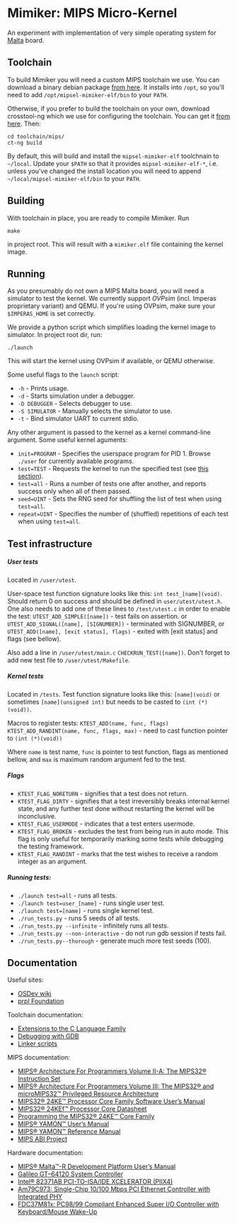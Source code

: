 # Mimiker: MIPS Micro-Kernel

An experiment with implementation of very simple operating system
for [Malta](https://www.linux-mips.org/wiki/MIPS_Malta) board.

Toolchain
---

To build Mimiker you will need a custom MIPS toolchain we use. You can download
a binary debian package
[from here](http://mimiker.ii.uni.wroc.pl/download/mipsel-mimiker-elf_1.1_amd64.deb).
It installs into `/opt`, so you'll need to add `/opt/mipsel-mimiker-elf/bin` to
your `PATH`.

Otherwise, if you prefer to build the toolchain on your own, download
crosstool-ng which we use for configuring the toolchain. You can get
it [from here](http://crosstool-ng.org/). Then:

```
cd toolchain/mips/
ct-ng build
```

By default, this will build and install the `mipsel-mimiker-elf` toolchnain to
`~/local`. Update your `$PATH` so that it provides `mipsel-mimiker-elf-*`,
i.e. unless you've changed the install location you will need to append
`~/local/mipsel-mimiker-elf/bin` to your `PATH`.

Building
---

With toolchain in place, you are ready to compile Mimiker. Run

```
make
```

in project root. This will result with a `mimiker.elf` file containing the
kernel image.

Running
---

As you presumably do not own a MIPS Malta board, you will need a simulator to
test the kernel. We currently support *OVPsim* (incl. Imperas proprietary
variant) and QEMU. If you're using OVPsim, make sure your `$IMPERAS_HOME` is set
correctly.

We provide a python script which simplifies loading the kernel image to
simulator. In project root dir, run:

```
./launch
```

This will start the kernel using OVPsim if available, or QEMU otherwise.

Some useful flags to the `launch` script:

* `-h` - Prints usage.
* `-d` - Starts simulation under a debugger.
* `-D DEBUGGER` - Selects debugger to use.
* `-S SIMULATOR` - Manually selects the simulator to use.
* `-t` - Bind simulator UART to current stdio.

Any other argument is passed to the kernel as a kernel command-line
argument. Some useful kernel aguments:

* `init=PROGRAM` - Specifies the userspace program for PID 1. Browse `./user`
  for currently available programs.
* `test=TEST` - Requests the kernel to run the specified test (see [this section](#test-infrastructure)).
* `test=all` - Runs a number of tests one after another, and reports success
  only when all of them passed.
* `seed=UINT` - Sets the RNG seed for shuffling the list of test when using
  `test=all`.
* `repeat=UINT` - Specifies the number of (shuffled) repetitions of each test
  when using `test=all`.

Test infrastructure
---

##### User tests
Located in `/user/utest`.

User-space test function signature looks like this: `int test_[name](void)`.
Should return 0 on success and should be defined in `user/utest/utest.h`.
One also needs to add one of these lines to `/test/utest.c` in order to enable
the test:  `UTEST_ADD_SIMPLE([name])` - test fails on assertion. 
or `UTEST_ADD_SIGNAL([name], [SIGNUMBER])` - terminated with SIGNUMBER,
or `UTEST_ADD([name], [exit status], flags)` - exited with [exit status] and 
flags (see bellow).

Also add a line in `/user/utest/main.c` `CHECKRUN_TEST([name])`.
Don't forget to add new test file to `/user/utest/Makefile`.

##### Kernel tests 
Located in `/tests`. Test function signature looks like this:
`[name](void)` or sometimes `[name](unsigned int)` but needs to be casted to 
`(int (*)(void))`.

Macros to register tests:
`KTEST_ADD(name, func, flags)`
`KTEST_ADD_RANDINT(name, func, flags, max)` - need to cast function pointer to
`(int (*)(void))`

Where `name` is test name, `func` is pointer to test function, 
flags as mentioned bellow, and `max` is maximum random argument fed to the test.

##### Flags
* `KTEST_FLAG_NORETURN` - signifies that a test does not return.
* `KTEST_FLAG_DIRTY` - signifies that a test irreversibly breaks internal kernel state, and any
   further test done without restarting the kernel will be inconclusive.
* `KTEST_FLAG_USERMODE` - indicates that a test enters usermode.
* `KTEST_FLAG_BROKEN` - excludes the test from being run in auto mode. This flag is only useful for
   temporarily marking some tests while debugging the testing framework.
* `KTEST_FLAG_RANDINT` - marks that the test wishes to receive a random integer as an argument.

##### Running tests:
* `./launch test=all` - runs all tests.
* `./launch test=user_[name]` - runs single user test.
* `./launch test=[name]` - runs single kernel test.
* `./run_tests.py` - runs 5 seeds of all tests.
* `./run_tests.py --infinite` - infinitely runs all tests.
* `./run_tests.py --non-interactive` - do not run gdb session if tests fail.
* `./run_tests.py--thorough` - generate much more test seeds (100).



Documentation
---

Useful sites:
* [OSDev wiki](http://wiki.osdev.org)
* [prpl Foundation](http://wiki.prplfoundation.org)

Toolchain documentation:
* [Extensions to the C Language Family](https://gcc.gnu.org/onlinedocs/gcc-4.9.3/gcc/C-Extensions.html)
* [Debugging with GDB](https://sourceware.org/gdb/onlinedocs/gdb/index.html)
* [Linker scripts](https://sourceware.org/binutils/docs/ld/Scripts.html)

MIPS documentation:
* [MIPS® Architecture For Programmers Volume II-A: The MIPS32® Instruction Set](http://wiki.prplfoundation.org/w/images/1/1b/MD00086-2B-MIPS32BIS-AFP-06.02.pdf)
* [MIPS® Architecture For Programmers Volume III: The MIPS32® and microMIPS32™ Privileged Resource Architecture](http://wiki.prplfoundation.org/w/images/d/d2/MD00090-2B-MIPS32PRA-AFP-05.03.pdf)
* [MIPS32® 24KE™ Processor Core Family Software User’s Manual](http://wiki.prplfoundation.org/w/images/8/83/MD00468-2B-24KE-SUM-01.11.pdf)
* [MIPS32® 24KEf™ Processor Core Datasheet](http://wiki.prplfoundation.org/w/images/9/9c/MD00446-2B-24KEF-DTS-02.00.pdf)
* [Programming the MIPS32® 24KE™ Core Family](http://wiki.prplfoundation.org/w/images/2/20/MD00458-2B-24KEPRG-PRG-04.63.pdf)
* [MIPS® YAMON™ User’s Manual](http://wiki.prplfoundation.org/w/images/b/b9/MD00008-2B-YAMON-USM-02.19.pdf)
* [MIPS® YAMON™ Reference Manual](http://wiki.prplfoundation.org/w/images/8/80/MD00009-2B-YAMON-RFM-02.20.pdf)
* [MIPS ABI Project](https://dmz-portal.mips.com/wiki/MIPS_ABI_Project)

Hardware documentation:
* [MIPS® Malta™-R Development Platform User’s Manual](http://wiki.prplfoundation.org/w/images/4/47/MD00627-2B-MALTA_R-USM-01.01.pdf)
* [Galileo GT–64120 System Controller](http://doc.chipfind.ru/pdf/marvell/gt64120.pdf)
* [Intel® 82371AB PCI-TO-ISA/IDE XCELERATOR (PIIX4)](http://www.intel.com/assets/pdf/datasheet/290562.pdf)
* [Am79C973: Single-Chip 10/100 Mbps PCI Ethernet Controller with Integrated PHY](http://pdf.datasheetcatalog.com/datasheet/AdvancedMicroDevices/mXwquw.pdf)
* [FDC37M81x: PC98/99 Compliant Enhanced Super I/O Controller with Keyboard/Mouse Wake-Up](http://www.alldatasheet.com/datasheet-pdf/pdf/119979/SMSC/FDC37M817.html)
